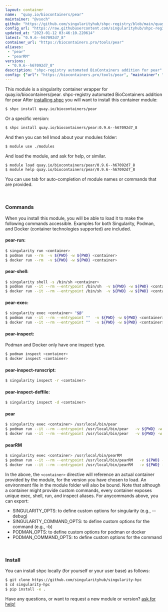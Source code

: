 ```yaml
---
layout: container
name:  "quay.io/biocontainers/pear"
maintainer: "@vsoch"
github: "https://github.com/singularityhub/shpc-registry/blob/main/quay.io/biocontainers/pear/container.yaml"
config_url: "https://raw.githubusercontent.com/singularityhub/shpc-registry/main/quay.io/biocontainers/pear/container.yaml"
updated_at: "2023-01-12 03:46:10.220614"
latest: "0.9.6--h67092d7_8"
container_url: "https://biocontainers.pro/tools/pear"
aliases:
 - "pear"
 - "pearRM"
versions:
 - "0.9.6--h67092d7_8"
description: "shpc-registry automated BioContainers addition for pear"
config: {"url": "https://biocontainers.pro/tools/pear", "maintainer": "@vsoch", "description": "shpc-registry automated BioContainers addition for pear", "latest": {"0.9.6--h67092d7_8": "sha256:a7f529795c2d8d94f4c197fbdb62452299536ed03978200cd995b32c7315ac5e"}, "tags": {"0.9.6--h67092d7_8": "sha256:a7f529795c2d8d94f4c197fbdb62452299536ed03978200cd995b32c7315ac5e"}, "docker": "quay.io/biocontainers/pear", "aliases": {"pear": "/usr/local/bin/pear", "pearRM": "/usr/local/bin/pearRM"}}
---
```


This module is a singularity container wrapper for quay.io/biocontainers/pear.
shpc-registry automated BioContainers addition for pear
After [installing shpc](#install) you will want to install this container module:


```bash
$ shpc install quay.io/biocontainers/pear
```

Or a specific version:

```bash
$ shpc install quay.io/biocontainers/pear:0.9.6--h67092d7_8
```

And then you can tell lmod about your modules folder:

```bash
$ module use ./modules
```

And load the module, and ask for help, or similar.

```bash
$ module load quay.io/biocontainers/pear/0.9.6--h67092d7_8
$ module help quay.io/biocontainers/pear/0.9.6--h67092d7_8
```

You can use tab for auto-completion of module names or commands that are provided.

<br>

### Commands

When you install this module, you will be able to load it to make the following commands accessible.
Examples for both Singularity, Podman, and Docker (container technologies supported) are included.

#### pear-run:

```bash
$ singularity run <container>
$ podman run --rm  -v ${PWD} -w ${PWD} <container>
$ docker run --rm  -v ${PWD} -w ${PWD} <container>
```

#### pear-shell:

```bash
$ singularity shell -s /bin/sh <container>
$ podman run --it --rm --entrypoint /bin/sh  -v ${PWD} -w ${PWD} <container>
$ docker run --it --rm --entrypoint /bin/sh  -v ${PWD} -w ${PWD} <container>
```

#### pear-exec:

```bash
$ singularity exec <container> "$@"
$ podman run --it --rm --entrypoint ""  -v ${PWD} -w ${PWD} <container> "$@"
$ docker run --it --rm --entrypoint ""  -v ${PWD} -w ${PWD} <container> "$@"
```

#### pear-inspect:

Podman and Docker only have one inspect type.

```bash
$ podman inspect <container>
$ docker inspect <container>
```

#### pear-inspect-runscript:

```bash
$ singularity inspect -r <container>
```

#### pear-inspect-deffile:

```bash
$ singularity inspect -d <container>
```


#### pear

```bash
$ singularity exec <container> /usr/local/bin/pear
$ podman run --it --rm --entrypoint /usr/local/bin/pear   -v ${PWD} -w ${PWD} <container> -c " $@"
$ docker run --it --rm --entrypoint /usr/local/bin/pear   -v ${PWD} -w ${PWD} <container> -c " $@"
```


#### pearRM

```bash
$ singularity exec <container> /usr/local/bin/pearRM
$ podman run --it --rm --entrypoint /usr/local/bin/pearRM   -v ${PWD} -w ${PWD} <container> -c " $@"
$ docker run --it --rm --entrypoint /usr/local/bin/pearRM   -v ${PWD} -w ${PWD} <container> -c " $@"
```



In the above, the `<container>` directive will reference an actual container provided
by the module, for the version you have chosen to load. An environment file in the
module folder will also be bound. Note that although a container
might provide custom commands, every container exposes unique exec, shell, run, and
inspect aliases. For anycommands above, you can export:

 - SINGULARITY_OPTS: to define custom options for singularity (e.g., --debug)
 - SINGULARITY_COMMAND_OPTS: to define custom options for the command (e.g., -b)
 - PODMAN_OPTS: to define custom options for podman or docker
 - PODMAN_COMMAND_OPTS: to define custom options for the command

<br>

### Install

You can install shpc locally (for yourself or your user base) as follows:

```bash
$ git clone https://github.com/singularityhub/singularity-hpc
$ cd singularity-hpc
$ pip install -e .
```

Have any questions, or want to request a new module or version? [ask for help!](https://github.com/singularityhub/singularity-hpc/issues)
